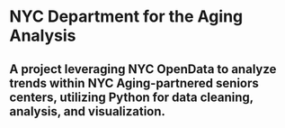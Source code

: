 # NYC Department for the Aging Analysis

## A project leveraging NYC OpenData to analyze trends within NYC Aging-partnered seniors centers, utilizing Python for data cleaning, analysis, and visualization.